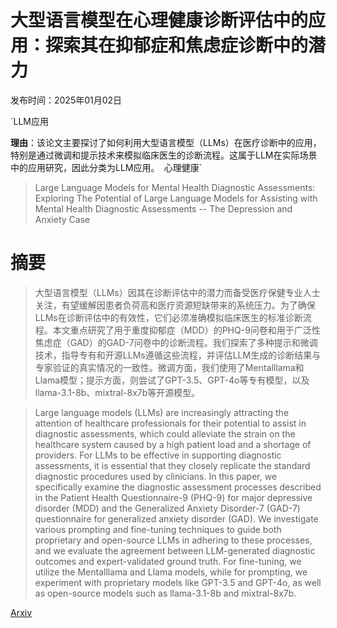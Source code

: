 # 大型语言模型在心理健康诊断评估中的应用：探索其在抑郁症和焦虑症诊断中的潜力

发布时间：2025年01月02日

`LLM应用

**理由**：该论文主要探讨了如何利用大型语言模型（LLMs）在医疗诊断中的应用，特别是通过微调和提示技术来模拟临床医生的诊断流程。这属于LLM在实际场景中的应用研究，因此分类为LLM应用。` `心理健康`

> Large Language Models for Mental Health Diagnostic Assessments: Exploring The Potential of Large Language Models for Assisting with Mental Health Diagnostic Assessments -- The Depression and Anxiety Case

# 摘要

> 大型语言模型（LLMs）因其在诊断评估中的潜力而备受医疗保健专业人士关注，有望缓解因患者负荷高和医疗资源短缺带来的系统压力。为了确保LLMs在诊断评估中的有效性，它们必须准确模拟临床医生的标准诊断流程。本文重点研究了用于重度抑郁症（MDD）的PHQ-9问卷和用于广泛性焦虑症（GAD）的GAD-7问卷中的诊断流程。我们探索了多种提示和微调技术，指导专有和开源LLMs遵循这些流程，并评估LLM生成的诊断结果与专家验证的真实情况的一致性。微调方面，我们使用了Mentalllama和Llama模型；提示方面，则尝试了GPT-3.5、GPT-4o等专有模型，以及llama-3.1-8b、mixtral-8x7b等开源模型。

> Large language models (LLMs) are increasingly attracting the attention of healthcare professionals for their potential to assist in diagnostic assessments, which could alleviate the strain on the healthcare system caused by a high patient load and a shortage of providers. For LLMs to be effective in supporting diagnostic assessments, it is essential that they closely replicate the standard diagnostic procedures used by clinicians. In this paper, we specifically examine the diagnostic assessment processes described in the Patient Health Questionnaire-9 (PHQ-9) for major depressive disorder (MDD) and the Generalized Anxiety Disorder-7 (GAD-7) questionnaire for generalized anxiety disorder (GAD). We investigate various prompting and fine-tuning techniques to guide both proprietary and open-source LLMs in adhering to these processes, and we evaluate the agreement between LLM-generated diagnostic outcomes and expert-validated ground truth. For fine-tuning, we utilize the Mentalllama and Llama models, while for prompting, we experiment with proprietary models like GPT-3.5 and GPT-4o, as well as open-source models such as llama-3.1-8b and mixtral-8x7b.

[Arxiv](https://arxiv.org/abs/2501.01305)